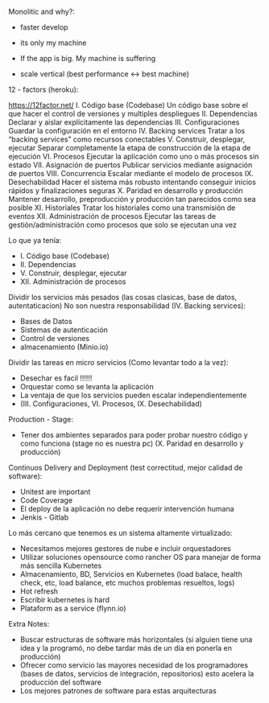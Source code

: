 Monolitic and why?:

- faster develop
- its only my machine

- If the app is big. My machine is suffering
- scale vertical (best performance <-> best machine)

12 - factors (heroku):

https://12factor.net/
I. Código base (Codebase)
Un código base sobre el que hacer el control de versiones y multiples despliegues
II. Dependencias
Declarar y aislar explícitamente las dependencias
III. Configuraciones
Guardar la configuración en el entorno
IV. Backing services
Tratar a los “backing services” como recursos conectables
V. Construir, desplegar, ejecutar
Separar completamente la etapa de construcción de la etapa de ejecución
VI. Procesos
Ejecutar la aplicación como uno o más procesos sin estado
VII. Asignación de puertos
Publicar servicios mediante asignación de puertos
VIII. Concurrencia
Escalar mediante el modelo de procesos
IX. Desechabilidad
Hacer el sistema más robusto intentando conseguir inicios rápidos y finalizaciones seguras
X. Paridad en desarrollo y producción
Mantener desarrollo, preproducción y producción tan parecidos como sea posible
XI. Historiales
Tratar los historiales como una transmisión de eventos
XII. Administración de procesos
Ejecutar las tareas de gestión/administración como procesos que solo se ejecutan una vez

Lo que ya tenía:

- I. Código base (Codebase)
- II. Dependencias
- V. Construir, desplegar, ejecutar
- XII. Administración de procesos

Dividir los servicios más pesados (las cosas clasicas, base de datos, autentaticacion)
No son nuestra responsabilidad (IV. Backing services):

- Bases de Datos
- Sistemas de autenticación
- Control de versiones
- almacenamiento (Minio.io)

Dividir las tareas en micro servicios (Como levantar todo a la vez):

- Desechar es facil !!!!!!
- Orquestar como se levanta la aplicación
- La ventaja de que los servicios pueden escalar independientemente
- (III. Configuraciones, VI. Procesos, IX. Desechabilidad)

Production - Stage:

- Tener dos ambientes separados para poder probar nuestro código y como funciona (stage no es nuestra pc)
(X. Paridad en desarrollo y producción)

Continuos Delivery and Deployment (test correctitud, mejor calidad de software):

- Unitest are important
- Code Coverage
- El deploy de la aplicación no debe requerir intervención humana
- Jenkis - Gitlab


Lo más cercano que tenemos es un sistema altamente virtualizado:

- Necesitamos mejores gestores de nube e incluir orquestadores
- Utilizar soluciones opensource como rancher OS para manejar de forma más sencilla Kubernetes
- Almacenamiento, BD, Servicios en Kubernetes (load balace, health check, etc, load balance, etc muchos problemas resueltos, logs)
- Hot refresh
- Escribir kubernetes is hard
- Plataform as a service (flynn.io)

Extra Notes:

* Buscar estructuras de software más horizontales (si alguien tiene una idea y la programó, no debe tardar más de un día en ponerla en producción)
* Ofrecer como servicio las mayores necesidad de los programadores (bases de datos, servicios de integración, repositorios) esto acelera la producción del software
* Los mejores patrones de software para estas arquitecturas
